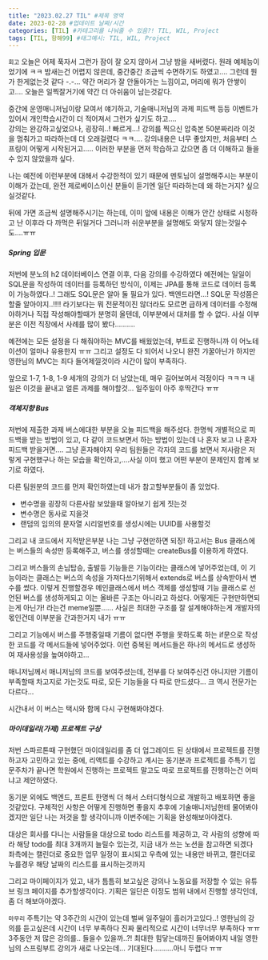 ```yaml
---
title: "2023.02.27 TIL" #제목 영역
date: 2023-02-28 #업데이트 날짜/시간
categories: [TIL] #카테고리를 나눠줄 수 있음?! TIL, WIL, Project
tags: [TIL, 항해99] #태그예시: TIL, WIL, Project
---
```


`회고`
오늘은 어제 푹자서 그런가 잠이 잘 오지 않아서 그냥 밤을 새버렸다.
원래 예체능이었기에 ㅋㅋ 밤새는건 어렵지 않은데, 중간중간 조금씩 수면하기도 하였고....
그런데 뭔가 한게없는것 같다 -.-... 약간 머리가 잘 안돌아가는 느낌이고,
머리에 뭐가 안쌓이고....
오늘은 일찍잘거기에 약간 더 아쉬움이 남는것같다.

중간에 운영매니저님이랑 모여서 얘기하고, 기술매니저님의 과제 피드백 등등
이벤트가 있어서 개인학습시간이 더 적어져서 그런가 싶기도 하고....  
강의는 완강하고싶었으나, 굉장히..! 빠르게...! 강의를 찍으신 압축본 50분짜리라
이것을 멈춰가고 따라하는데 더 오래걸렸다 ㅋㅋ....
강의내용은 너무 좋았지만, 처음부터 스프링이 어떻게 시작된거고..... 이러한 부분을 먼저 학습하고 갔으면
좀 더 이해하고 들을수 있지 않았을까 싶다.

나는 예전에 이런부분에 대해서 수강한적이 있기 때문에 멘토님이 설명해주시는 부분이 이해가 갔는데,
완전 제로베이스이신 분들이 듣기엔 일단 따라하는데 왜 하는거지? 싶으실것같다.

뒤에 가면 조금씩 설명해주시기는 하는데, 이미 앞에 내용은 이해가 안간 상태로 시청하고 난 이후라 다 까먹은 뒤일거다
그러니까 쉬운부분을 설명해도 와닿지 않는것일수도....ㅠㅠ

<h5><strong>Spring 입문</strong></h5>
저번에 분노의 h2 데이터베이스 연결 이후, 다음 강의를 수강하였다
예전에는 일일이 SQL문을 작성하여 데이터를 등록하던 방식이, 이제는 JPA를 통해 코드로 데이터 등록이 가능하였다..!
그래도 SQL문은 알아 둘 필요가 있다. 백엔드라면...! SQL문 작성쯤은 할줄 알아야지..!!!!
라기보다는 뭐 전문적이진 않더라도 모르면 급하게 데이터를 수정해야하거나 직접 작성해야할때가 분명히 올텐데,
이부분에서 대처를 할 수 없다. 사실 이부분은 이전 직장에서 사례를 많이 봤다..........

예전에는 모든 설정을 다 해줘야하는 MVC를 배웠었는데,
부트로 진행하니까 이 어노테이션이 얼마나 유용한지 ㅠㅠ
그리고 설정도 다 되어서 나오니 완전 갸꿀아닌가
하지만 영한님의 MVC는 죄다 들어제낄것이라 시간이 많이 부족하다.

앞으로 1-7, 1-8, 1-9 세개의 강의가 더 남았는데,
매우 길어보여서 걱정이다 ㅋㅋㅋ 내일은 이것을 끝내고 얼른 과제를 해야할것...
일주일이 아주 후딱간다 ㅠㅠ

<h5><strong>객체지향 Bus</strong></h5>
저번에 제출한 과제 버스에대한 부분을 오늘 피드백을 해주셨다.
한명씩 개별적으로 피드백을 받는 방법이 있고, 다 같이 코드보면서 하는 방법이 있는데
나 혼자 보고 나 혼자 피드백 받을거면.... 그냥 혼자해야지
우리 팀원들은 각자의 코드를 보면서 저사람은 저렇게 구현했구나 하는 모습을 확인하고,....사실 이미 했고
어떤 부분이 문제인지 함께 보기로 하였다.

다른 팀원분의 코드를 먼저 확인하였는데 내가 참고할부분들이 좀 있었다.

- 변수명을 굉장히 다른사람 보았을때 알아보기 쉽게 짓는것
- 변수명은 동사로 지을것
- 랜덤의 임의의 문자열 시리얼번호를 생성시에는 UUID를 사용할것

그리고 내 코드에서 지적받은부분
나는 그냥 구현만하면 되징! 하고서는 Bus 클래스에는 버스들의 속성만 등록해주고,
버스를 생성할때는 createBus를 이용하게 하였다.

그리고 버스들의 손님탑승, 출발등 기능들은 기능이라는 클래스에 넣어주었는데,
이 기능이라는 클래스는 버스의 속성을 가져다쓰기위해서 extends로 버스를 상속받아서 변수를 썼다.
이렇게 진행할경우 메인클래스에서 버스 객체를 생성할때 기능 클래스로 선언된 버스를 생성하게되고
이는 올바른 구조는 아니라고 하셨다.
어떻게든 구현만하면되는게 아닌가! 라는건 meme일뿐......
사실은 최대한 구조를 잘 설계해야하는게 개발자의 몫인건데 이부분을 간과한거지 내가 ㅠㅠ

그리고 기능에서 버스를 주행중일때 기름이 없다면 주행을 못하도록 하는 if문으로 작성한 코드를 각 메서드들에 넣어주었다.
이런 중복된 메서드들은 하나의 메서드로 생성하여 재사용성을 높여야하고...

매니저님께서 매니저님의 코드를 보여주셨는데,
전부를 다 보여주신건 아니지만
기름이 부족할때 차고지로 가는것도 따로, 모든 기능들을 다 따로 만드셨다...
크 역시 전문가는 다르다...

시간내서 이 버스는 택시와 함께 다시 구현해봐야겠다.

<h5><strong>마이데일리(가제) 프로젝트 구상</strong></h5>
저번 스파르톤때 구현했던 마이데일리를 좀 더 업그레이드 된 상태에서 프로젝트를 진행하고자 고민하고 있는 중에,
리액트를 수강하고 계시는 동기분과 프로젝트를 주특기 입문주차가 끝나면 학원에서 진행하는 프로젝트 말고도
따로 프로젝트를 진행하는건 어떠냐고 제안하였다.

동기분 외에도 백엔드, 프론트 한명씩 더 해서 스터디형식으로 개발하고 배포하면 좋을것같았다.
구체적인 사항은 어떻게 진행하면 좋을지 추후에 기술매니저님한테 물어봐야겠지만
일단 나는 저것을 할 생각이니까 이번주에는 기획을 완성해보아야겠다.

대상은 회사를 다니는 사람들을 대상으로 todo 리스트를 제공하고,
각 사람의 성향에 따라 해당 todo를 최대 3개까지 늘릴수 있는것, 지금 내가 쓰는 노션을 참고하면 되겠다
좌측에는 캘린더로 중요한 업무 일정이 표시되고 우측에 있는 내용만 바뀌고,
캘린더로 누를경우 해당 날짜의 리스트를 표시하는것까지

그리고 마이페이지가 있고,
내가 틈틈히 보고싶은 강의나 노동요를 저장할 수 있는 유튜브 링크 페이지를 추가할생각이다.
기획은 일단은 이정도 범위 내에서 진행할 생각인데, 좀 더 해보아야겠다.

`마무리`
주특기는 약 3주간의 시간이 있는데 벌써 일주일이 흘러가고있다..!
영한님의 강의를 듣고싶은데 시간이 너무 부족하다
진짜 물리적으로 시간이 너무너무 부족하다 ㅠㅠ 3주동안 저 많은 강의를.. 들을수 있을까..?!
최대한 힘닿는데까진 들어봐야지 내일 영한님의 스프링부트 강의가 새로 나오는데...
기대된다..........아니 두렵다 ㅠㅠ
